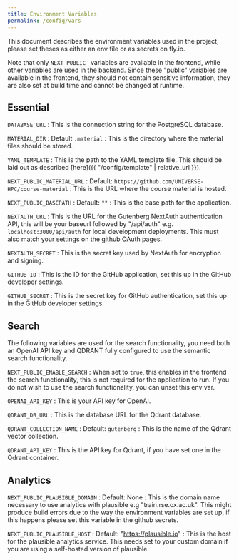 ```yaml
---
title: Environment Variables
permalink: /config/vars
---
```


This document describes the environment variables used in the project, please set theses as either an env file or as secrets on fly.io.

Note that only `NEXT_PUBLIC_` variables are available in the frontend, while other variables are used in the backend.
Since these "public" variables are available in the frontend, they should not contain sensitive information, they are also set at build time and cannot be changed at runtime.

## Essential

`DATABASE_URL`
: This is the connection string for the PostgreSQL database.

`MATERIAL_DIR`
: Default `.material`
: This is the directory where the material files should be stored.

`YAML_TEMPLATE`
: This is the path to the YAML template file. This should be laid out as described [here]({{ "/config/template" | relative_url }}).

`NEXT_PUBLIC_MATERIAL_URL`
: Default: `https://github.com/UNIVERSE-HPC/course-material`
: This is the URL where the course material is hosted.

`NEXT_PUBLIC_BASEPATH`
: Default: `""`
: This is the base path for the application.

`NEXTAUTH_URL`
: This is the URL for the Gutenberg NextAuth authentication API, this will be your baseurl followed by "/api/auth" e.g. `localhost:3000/api/auth` for local development deployments.
This must also match your settings on the github OAuth pages.

`NEXTAUTH_SECRET`
: This is the secret key used by NextAuth for encryption and signing.

`GITHUB_ID`
: This is the ID for the GitHub application, set this up in the GitHub developer settings.

`GITHUB_SECRET`
: This is the secret key for GitHub authentication, set this up in the GitHub developer settings.

## Search

The following variables are used for the search functionality, you need both an OpenAI API key and QDRANT fully configured to use the semantic search functionality.

`NEXT_PUBLIC_ENABLE_SEARCH`
: When set to `true`, this enables in the frontend the search functionality, this is not required for the application to run. If you do not wish to use the search functionality, you can unset this env var.

`OPENAI_API_KEY`
: This is your API key for OpenAI.

`QDRANT_DB_URL`
: This is the database URL for the Qdrant database.

`QDRANT_COLLECTION_NAME`
: Default: `gutenberg`
: This is the name of the Qdrant vector collection.

`QDRANT_API_KEY`
: This is the API key for Qdrant, if you have set one in the Qdrant container.

## Analytics

`NEXT_PUBLIC_PLAUSIBLE_DOMAIN`
: Default: None
: This is the domain name necessary to use analytics with plausible e.g "train.rse.ox.ac.uk". This might produce build errors due to the way the environment variables are set up, if this happens please set this variable in the github secrets.

`NEXT_PUBLIC_PLAUSIBLE_HOST`
: Default: "<https://plausible.io>"
: This is the host for the plausible analytics service. This needs set to your custom domain if you are using a self-hosted version of plausible.
